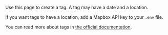 Use this page to create a tag. A tag may have a date and a location.

If you want tags to have a location, add a Mapbox API key to your `.env` file.

You can read more about tags in [the official documentation](https://firefly-iii.readthedocs.io/en/latest/concepts/tags.html).